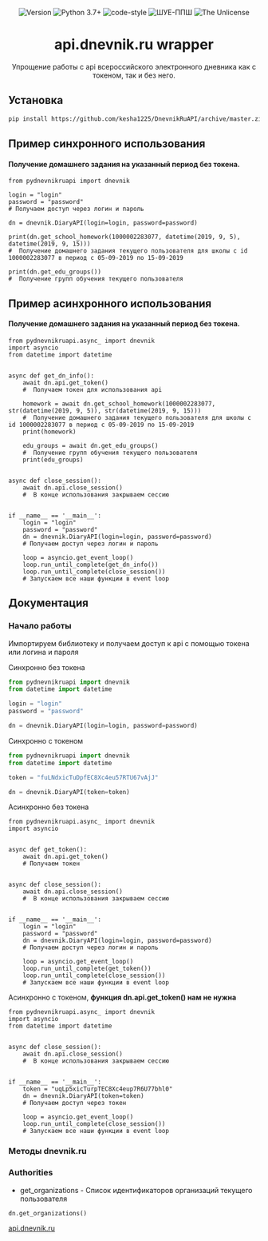 <p align="center">
  <img alt="Version" src="https://img.shields.io/badge/version-alpha-blue.svg?cacheSeconds=2592000" />
  <img alt="Python 3.7+" src="https://img.shields.io/badge/Python-3.7+-%23FFD242" />
  <img alt="code-style" src="https://img.shields.io/badge/code--style-black-%23000000" />
  <img alt="ШУЕ-ППШ" src="https://img.shields.io/badge/%D0%A8%D0%A3%D0%95-%D0%9F%D0%9F%D0%A8-red" />
  <img alt="The Unlicense" src="https://img.shields.io/badge/license-The%20Unlicense-blue" />
</p>

<h1 align="center">  api.dnevnik.ru wrapper </h1>
<p align="center">Упрощение работы с api всероссийского электронного дневника как с токеном, так и без него.

## Установка

```sh
pip install https://github.com/kesha1225/DnevnikRuAPI/archive/master.zip --upgrade
```

## Пример синхронного использования

#### Получение домашнего задания на указанный период без токена.

```python3
from pydnevnikruapi import dnevnik

login = "login"
password = "password"
# Получаем доступ через логин и пароль

dn = dnevnik.DiaryAPI(login=login, password=password)

print(dn.get_school_homework(1000002283077, datetime(2019, 9, 5), datetime(2019, 9, 15)))
#  Получение домашнего задания текущего пользователя для школы с id 1000002283077 в период с 05-09-2019 по 15-09-2019

print(dn.get_edu_groups())
#  Получение групп обучения текущего пользователя
```

## Пример асинхронного использования

#### Получение домашнего задания на указанный период без токена.

```python3
from pydnevnikruapi.async_ import dnevnik
import asyncio
from datetime import datetime


async def get_dn_info():
    await dn.api.get_token()
    #  Получаем токен для использования api

    homework = await dn.get_school_homework(1000002283077, str(datetime(2019, 9, 5)), str(datetime(2019, 9, 15)))
    #  Получение домашнего задания текущего пользователя для школы с id 1000002283077 в период с 05-09-2019 по 15-09-2019
    print(homework)

    edu_groups = await dn.get_edu_groups()
    #  Получение групп обучения текущего пользователя
    print(edu_groups)


async def close_session():
    await dn.api.close_session()
    #  В конце использования закрываем сессию


if __name__ == '__main__':
    login = "login"
    password = "password"
    dn = dnevnik.DiaryAPI(login=login, password=password)
    # Получаем доступ через логин и пароль

    loop = asyncio.get_event_loop()
    loop.run_until_complete(get_dn_info())
    loop.run_until_complete(close_session())
    # Запускаем все наши функции в event loop
```

## Документация

### Начало работы

Импортируем библиотеку и получаем доступ к api с помощью токена или логина и пароля

Синхронно без токена
```python
from pydnevnikruapi import dnevnik
from datetime import datetime

login = "login"
password = "password"

dn = dnevnik.DiaryAPI(login=login, password=password)
```

Синхронно с токеном
```python
from pydnevnikruapi import dnevnik
from datetime import datetime

token = "fuLNdxicTuDpfEC8Xc4eu57RTU67vAjJ"

dn = dnevnik.DiaryAPI(token=token)
```

Асинхронно без токена
```python3
from pydnevnikruapi.async_ import dnevnik
import asyncio


async def get_token():
    await dn.api.get_token()
    # Получаем токен


async def close_session():
    await dn.api.close_session()
    #  В конце использования закрываем сессию


if __name__ == '__main__':
    login = "login"
    password = "password"
    dn = dnevnik.DiaryAPI(login=login, password=password)
    # Получаем доступ через логин и пароль

    loop = asyncio.get_event_loop()
    loop.run_until_complete(get_token())
    loop.run_until_complete(close_session())
    # Запускаем все наши функции в event loop
```

Асинхронно с токеном, **функция dn.api.get_token() нам не нужна**
```python3
from pydnevnikruapi.async_ import dnevnik
import asyncio
from datetime import datetime


async def close_session():
    await dn.api.close_session()
    #  В конце использования закрываем сессию


if __name__ == '__main__':
    token = "uqLp5xicTurpTEC8Xc4eup7R6U77bhl0"
    dn = dnevnik.DiaryAPI(token=token)
    # Получаем доступ через токен

    loop = asyncio.get_event_loop()
    loop.run_until_complete(close_session())
    # Запускаем все наши функции в event loop
```

### **Методы dnevnik.ru**

### Authorities

 - get_organizations - Список идентификаторов организаций текущего пользователя
 ```python
 dn.get_organizations()
 ```


[api.dnevnik.ru](https://api.dnevnik.ru/partners/swagger/ui/index#/)


